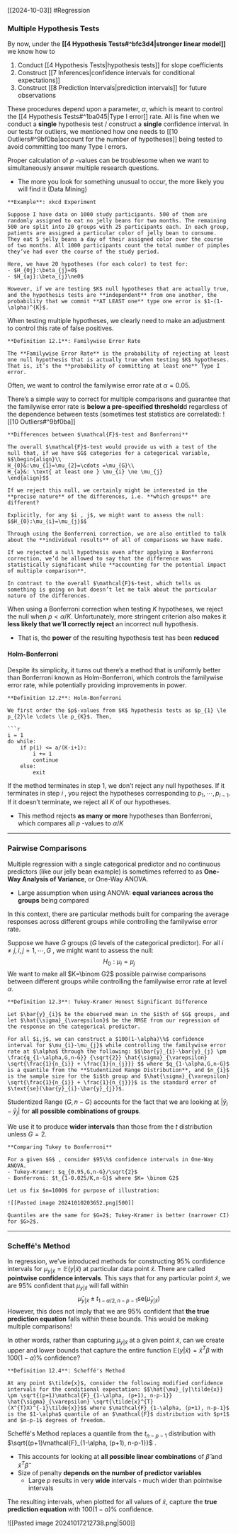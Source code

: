 [[2024-10-03]] #Regression 

### Multiple Hypothesis Tests
By now, under the **[[4 Hypothesis Tests#^bfc3d4|stronger linear model]]** we know how to
1. Conduct [[4 Hypothesis Tests|hypothesis tests]] for slope coefficients
2. Construct [[7 Inferences|confidence intervals for conditional expectations]]
3. Construct [[8 Prediction Intervals|prediction intervals]] for future observations

These procedures depend upon a parameter, $\alpha$, which is meant to control the [[4 Hypothesis Tests#^1ba045|Type I error]] rate. All is fine when we conduct a **single** hypothesis test / construct a **single** confidence interval. In our tests for outliers, we mentioned how one needs to [[10 Outliers#^9bf0ba|account for the number of hypotheses]] being tested to avoid committing too many Type I errors.

Proper calculation of $p$ -values can be troublesome when we want to simultaneously answer multiple research questions.
- The more you look for something unusual to occur, the more likely you will find it (Data Mining)

```ad-example
**Example**: xkcd Experiment

Suppose I have data on 1000 study participants. 500 of them are randomly assigned to eat no jelly beans for two months. The remaining 500 are split into 20 groups with 25 participants each. In each group, patients are assigned a particular color of jelly bean to consume. They eat 5 jelly beans a day of their assigned color over the course of two months. All 1000 participants count the total number of pimples they’ve had over the course of the study period.

Here, we have 20 hypotheses (for each color) to test for: 
- $H_{0j}:\beta_{j}=0$
- $H_{aj}:\beta_{j}\ne0$

However, if we are testing $K$ null hypotheses that are actually true, and the hypothesis tests are **independent** from one another, the probability that we commit **AT LEAST one** type one error is $1-(1-\alpha)^{K}$.
```

When testing multiple hypotheses, we clearly need to make an adjustment to control this rate of false positives.

```ad-important
**Definition 12.1**: Familywise Error Rate

The **Familywise Error Rate** is the probability of rejecting at least one null hypothesis that is actually true when testing $K$ hypotheses. That is, it’s the **probability of committing at least one** Type I error.
```

Often, we want to control the familywise error rate at $\alpha=0.05$.

There’s a simple way to correct for multiple comparisons and guarantee that the familywise error rate is **below a pre-specified threshold**d regardless of the dependence between tests (sometimes test statistics are correlated): ![[10 Outliers#^9bf0ba]]
```ad-summary
**Differences between $\mathcal{F}$-test and Bonferroni**

The overall $\mathcal{F}$-test would provide us with a test of the null that, if we have $G$ categories for a categorical variable, $$\begin{align}\\
H_{0}&:\mu_{1}=\mu_{2}=\cdots =\mu_{G}\\
H_{a}&: \text{ at least one } \mu_{i} \ne \mu_{j}
\end{align}$$

If we reject this null, we certainly might be interested in the **precise nature** of the differences, i.e. **which groups** are different?

Explicitly, for any $i , j$, we might want to assess the null: $$H_{0}:\mu_{i}=\mu_{j}$$

Through using the Bonferroni correction, we are also entitled to talk about the **individual results** of all of comparisons we have made.

If we rejected a null hypothesis even after applying a Bonferroni correction, we’d be allowed to say that the difference was statistically significant while **accounting for the potential impact of multiple comparison**.

In contrast to the overall $\mathcal{F}$-test, which tells us something is going on but doesn’t let me talk about the particular nature of the differences.
```

When using a Bonferroni correction when testing $K$ hypotheses, we reject the null when $p<\alpha/K$. Unfortunately, more stringent criterion also makes it **less likely that we’ll correctly reject** an incorrect null hypothesis.
- That is, the **power** of the resulting hypothesis test has been **reduced**

#### Holm-Bonferroni
Despite its simplicity, it turns out there’s a method that is uniformly better than Bonferroni known as Holm-Bonferroni, which controls the familywise error rate, while potentially providing improvements in power.

```ad-important
**Definition 12.2**: Holm-Bonferroni

We first order the $p$-values from $K$ hypothesis tests as $p_{1} \le p_{2}\le \cdots \le p_{K}$. Then,

```r
i = 1
do while:
	if p(i) <= a/(K-i+1):
		i += 1
		continue
	else:
		exit
```

If the method terminates in step $1$, we don’t reject any null hypotheses. If it terminates in step $i$ , you reject the hypotheses corresponding to $p_{1},\cdots, p_{i-1}$. If it doesn’t terminate, we reject all $K$ of our hypotheses.
- This method rejects **as many or more** hypotheses than Bonferroni, which compares all $p$ -values to $\alpha/K$

---
### Pairwise Comparisons
Multiple regression with a single categorical predictor and no continuous predictors (like our jelly bean example) is sometimes referred to as **One-Way Analysis of Variance**, or One-Way ANOVA.
- Large assumption when using ANOVA: **equal variances across the groups** being compared

In this context, there are particular methods built for comparing the average responses across different groups while controlling the familywise error rate.

Suppose we have $G$ groups ($G$ levels of the categorical predictor). For all $i\ne j, i, j=1,\cdots,G$ , we might want to assess the null: $$H_{0}:\mu_{i} =\mu_{j}$$ We want to make all $K=\binom G2$  possible pairwise comparisons between different groups while controlling the familywise error rate at level $\alpha$.

```ad-important
**Definition 12.3**: Tukey-Kramer Honest Significant Difference

Let $\bar{y}_{i}$ be the observed mean in the $i$th of $G$ groups, and let $\hat{\sigma}_{\varepsilon}$ be the RMSE from our regression of the response on the categorical predictor.

For all $i,j$, we can construct a $100(1-\alpha)\%$ confidence interval for $\mu_{i}-\mu_{j}$ while controlling the familywise error rate at $\alpha$ through the following: $$\bar{y}_{i}-\bar{y}_{j} \pm \frac{q_{1-\alpha,G,n-G}} {\sqrt{2}} \hat{\sigma}_{\varepsilon} \sqrt{\frac{1}{n_{i}} + \frac{1}{n_{j}}} $$ where $q_{1-\alpha,G,n-G}$ is a quantile from the **Studentized Range Distribution**, and $n_{i}$ is the sample size for the $i$th group and $\hat{\sigma}_{\varepsilon} \sqrt{\frac{1}{n_{i}} + \frac{1}{n_{j}}}$ is the standard error of $\text{se}(\bar{y}_{i}-\bar{y}_{j})$.
```

Studentized Range $(G , n-G)$ accounts for the fact that we are looking at $|\bar{y}_{i}-\bar{y}_{j}|$ for **all possible combinations of groups**.

We use it to produce **wider intervals** than those from the $t$ distribution unless $G=2$.

```ad-example
**Comparing Tukey to Bonferroni**

For a given $G$ , consider $95\%$ confidence intervals in One-Way ANOVA.
- Tukey-Kramer: $q_{0.95,G,n-G}/\sqrt{2}$
- Bonferroni: $t_{1-0.025/K,n-G}$ where $K= \binom G2$

Let us fix $n=1000$ for purpose of illustration:

![[Pasted image 20241010203652.png|500]]

Quantiles are the same for $G=2$; Tukey-Kramer is better (narrower CI) for $G>2$.
```

---
### Scheffé's Method
In regression, we’ve introduced methods for constructing 95% confidence intervals for $\mu_{y|\tilde{x}}=\mathbb{E}(y|\tilde{x})$ at particular data point $\tilde{x}$. There are called **pointwise confidence intervals**. This says that for any particular point $\tilde{x}$, we are 95% confident that $\mu_{y|\tilde{x}}$ will fall within $$\hat{\mu}_{y|\tilde{x}} \pm t_{1-\alpha/2,n-p-1}\text{se}(\hat{\mu}_{y|\tilde{x}})$$
However, this does not imply that we are 95% confident that **the true prediction equation** falls within these bounds. This would be making multiple comparisons!

In other words, rather than capturing $\mu_{y|\tilde{x}}$ at a given point $\tilde{x}$, can we create upper and lower bounds that capture the entire function $\mathbb{E}(y|\tilde{x})=\tilde{x}^{T}\beta$ with $100 (1-\alpha)\%$ confidence?

```ad-important
**Definition 12.4**: Scheffé's Method

At any point $\tilde{x}$, consider the following modified confidence intervals for the conditional expectation: $$\hat{\mu}_{y|\tilde{x}} \pm \sqrt{(p+1)\mathcal{F}_{1-\alpha, (p+1), n-p-1}} \hat{\sigma}_{\varepsilon} \sqrt{\tilde{x}^{T}(X^{T}X)^{-1}\tilde{x}}$$ where $\mathcal{F}_{1-\alpha, (p+1), n-p-1}$ is the $1-\alpha$ quantile of an $\mathcal{F}$ distribution with $p+1$ and $n-p-1$ degrees of freedom.
```

Scheffé's Method replaces a quantile from the $t_{n-p-1}$ distribution with $\sqrt{(p+1)\mathcal{F}_{1-\alpha, (p+1), n-p-1}}$ .
- This accounts for looking at **all possible linear combinations** of $\hat{\beta}$ and $\tilde{x}^T \hat{\beta}$
- Size of penalty **depends on the number of predictor variables**
	- Large $p$ results in very **wide** intervals - much wider than pointwise intervals

The resulting intervals, when plotted for all values of $\tilde{x}$, capture the **true prediction equation** with $100 (1-\alpha)\%$ confidence.

![[Pasted image 20241017212738.png|500]]
